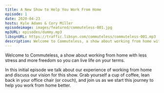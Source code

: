 ```yaml
---
title: A New Show to Help You Work From Home
episode: 1
date: 2020-04-23
hosts: Kyle Adams & Cory Miller
episodeimage: images/featured/commuteless-001.jpg
mp3URL: episodes/dummy.mp3
libsynURL: https://traffic.libsyn.com/commuteless/commuteless-001.mp3
description: Welcome to Commuteless, a show about working from home with less stress and more freedom so you can live life on your terms. In this initial episode we talk about our experience of working from home and discuss our vision for this show.
---
```


Welcome to Commuteless, a show about working from home with less stress and more freedom so you can live life on your terms.

In this initial episode we talk about our experience of working from home and discuss our vision for this show. Grab yourself a cup of coffee, lean back in your office chair (or couch), and join us as we start this journey to help you work from home better.